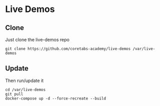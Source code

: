 # Live Demos

## Clone

Just clone the live-demos repo

```text
git clone https://github.com/coretabs-academy/live-demos /var/live-demos
```

##  Update

Then run/update it

```text
cd /var/live-demos
git pull
docker-compose up -d --force-recreate --build
```


